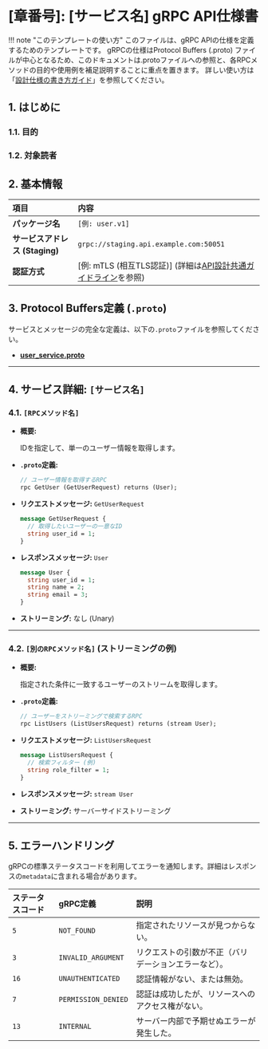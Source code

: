 # [章番号]: [サービス名] gRPC API仕様書

!!! note "このテンプレートの使い方"
このファイルは、gRPC APIの仕様を定義するためのテンプレートです。
gRPCの仕様はProtocol Buffers (.proto) ファイルが中心となるため、このドキュメントは.protoファイルへの参照と、各RPCメソッドの目的や使用例を補足説明することに重点を置きます。
詳しい使い方は「[設計仕様の書き方ガイド](ここにガイドへのパスを記述してください)」を参照してください。

## 1. はじめに

### 1.1. 目的

<!-- このgRPCサービスが提供する機能と、その目的を簡潔に記述します。 -->

### 1.2. 対象読者

<!-- 例: サービス開発者、クライアント開発者など -->

## 2. 基本情報

| 項目                           | 内容                                                                                                         |
| :----------------------------- | :----------------------------------------------------------------------------------------------------------- |
| **パッケージ名**               | `[例: user.v1]`                                                                                              |
| **サービスアドレス (Staging)** | `grpc://staging.api.example.com:50051`                                                                       |
| **認証方式**                   | [例: mTLS (相互TLS認証)] (詳細は[API設計共通ガイドライン](../API設計共通ガイドライン.md#1-認証・認可)を参照) |

## 3. Protocol Buffers定義 (`.proto`)

<!-- gRPCサービスの全ての定義を含む.protoファイルへのリンクを記載します。 -->

サービスとメッセージの完全な定義は、以下の`.proto`ファイルを参照してください。

- **[user_service.proto](ここに.protoファイルへのパスを記述してください)**

---

## 4. サービス詳細: `[サービス名]`

<!-- ここから、.protoで定義されたサービスごとに詳細を記述します。 -->

### 4.1. `[RPCメソッド名]`

- **概要:**
  <!-- このRPCメソッドが何をするのかを具体的に記述します。 -->

  IDを指定して、単一のユーザー情報を取得します。

- **`.proto`定義:**

  ```protobuf
  // ユーザー情報を取得するRPC
  rpc GetUser (GetUserRequest) returns (User);
  ```

- **リクエストメッセージ:** `GetUserRequest`

  ```protobuf
  message GetUserRequest {
    // 取得したいユーザーの一意なID
    string user_id = 1;
  }
  ```

- **レスポンスメッセージ:** `User`

  ```protobuf
  message User {
    string user_id = 1;
    string name = 2;
    string email = 3;
  }
  ```

- **ストリーミング:** なし (Unary)

---

### 4.2. `[別のRPCメソッド名]` (ストリーミングの例)

- **概要:**
  <!-- このRPCメソッドが何をするのかを具体的に記述します。 -->

  指定された条件に一致するユーザーのストリームを取得します。

- **`.proto`定義:**

  ```protobuf
  // ユーザーをストリーミングで検索するRPC
  rpc ListUsers (ListUsersRequest) returns (stream User);
  ```

- **リクエストメッセージ:** `ListUsersRequest`

  ```protobuf
  message ListUsersRequest {
    // 検索フィルター (例)
    string role_filter = 1;
  }
  ```

- **レスポンスメッセージ:** `stream User`
  <!-- ストリームで返されるメッセージの型を記述します。 -->

- **ストリーミング:** サーバーサイドストリーミング

---

## 5. エラーハンドリング

<!-- gRPCのステータスコードを用いたエラーハンドリングについて説明します。詳細は[API設計共通ガイドライン](../API設計共通ガイドライン.md#2-エラー設計)を参照してください。 -->

gRPCの標準ステータスコードを利用してエラーを通知します。詳細はレスポンスの`metadata`に含まれる場合があります。

| ステータスコード | gRPC定義            | 説明                                                 |
| :--------------- | :------------------ | :--------------------------------------------------- |
| `5`              | `NOT_FOUND`         | 指定されたリソースが見つからない。                   |
| `3`              | `INVALID_ARGUMENT`  | リクエストの引数が不正（バリデーションエラーなど）。 |
| `16`             | `UNAUTHENTICATED`   | 認証情報がない、または無効。                         |
| `7`              | `PERMISSION_DENIED` | 認証は成功したが、リソースへのアクセス権がない。     |
| `13`             | `INTERNAL`          | サーバー内部で予期せぬエラーが発生した。             |
